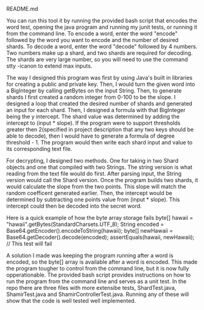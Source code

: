 README.md

You can run this tool it by running the provided bash script that encodes the word test, opening the java program and running my junit tests, or running it from the command line. To encode a word, enter the word "encode" followed by the word you want to encode and the number of desired shards. To decode a word, enter the word "decode" followed by 4 numbers. Two numbers make up a shard, and two shards are required for decoding. The shards are very large number, so you will need to use the command stty -icanon to extend max inputs. 

The way I designed this program was first by using Java's built in libraries for creating a public and private key. Then,  I would turn the given word into a BigInteger by calling getBytes on the input String. Then, to generate shards I first created a random integer from 0-100 to be the slope. I designed a loop that created the desired number of shards and generated an input for each shard. Then, I designed a formula with that BigInteger being the y intercept. The shard value was determined by adding the intercept to (input * slope). If the program were to support thresholds greater then 2(specified in project description that any two keys should be able to decode), then I would have to generate a formula of degree threshold - 1. The program would then write each shard input and value to its corresponding text file. 

For decrypting, I designed two methods. One for taking in two Shard objects and one that compiled with two Strings. The string version is what reading from the text file would do first. After parsing input, the String version would call the Shard version. Once the program builds two shards, it would calculate the slope from the two points. This slope will match the random coefficent generated earlier. Then, the intercept would be determined by subtracting one points value from (input * slope). This intercept could then be decoded into the secret word.

Here is a quick example of how the byte array storage fails
    byte[] hawaii = "hawaii".getBytes(StandardCharsets.UTF_8);
    String encoded = Base64.getEncoder().encodeToString(hawaii);
    byte[] newHawaii = Base64.getDecoder().decode(encoded);
    assertEquals(hawaii, newHawaii); // This test will fail

A solution I made was keeping the program running after a word is encoded, so the byte[] array is available after a word is encoded. This made the program tougher to control from the command line, but it is now fully opperationable. The provided bash script provides instructions on how to run the program from the command line and serves as a unit test. In the repo there are three files with more extensibe tests, ShardTest.java, ShamirTest.java and ShamirControllerTest.java. Running any of these will show that the code is well tested well implemented. 
